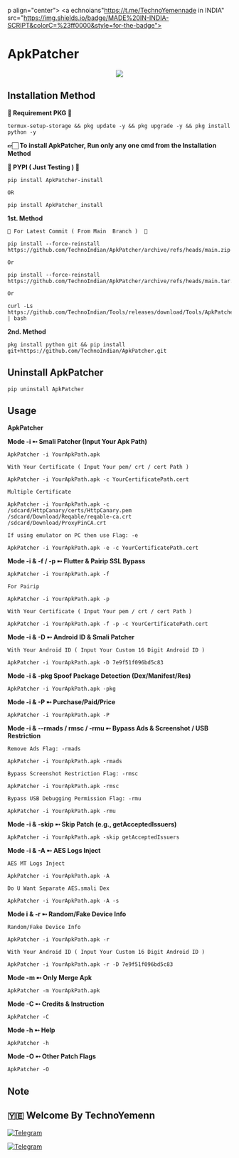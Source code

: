 p align="center">
<a echnoians"https://t.me/TechnoYemennade in INDIA" src="https://img.shields.io/badge/MADE%20IN-INDIA-SCRIPT&colorC=%23ff0000&style=for-the-badge"></a>
</p>

<a name="readme-top"></a>


# ApkPatcher


<p align="center"> 
<a href="TechnoYemenn"><img src="https://readme-typing-svg.herokuapp.com?font=Fira+Code&weight=800&size=35&pause=1000&color=F74848&center=true&vCenter=true&random=false&width=435&lines=ApkPatcher" /></a>
 </p>

Installation Method
-------
**💢 Requirement PKG 💢**

    termux-setup-storage && pkg update -y && pkg upgrade -y && pkg install python -y

**👉🏻 To install ApkPatcher, Run only any one cmd from the Installation Method**

**💢 PYPI ( Just Testing ) 💢**

    pip install ApkPatcher-install

`OR`

    pip install ApkPatcher_install

**1st. Method**

`💢 For Latest Commit ( From Main  Branch )  💢`

    pip install --force-reinstall https://github.com/TechnoIndian/ApkPatcher/archive/refs/heads/main.zip

`Or`

    pip install --force-reinstall https://github.com/TechnoIndian/ApkPatcher/archive/refs/heads/main.tar.gz

`Or`

    curl -Ls https://github.com/TechnoIndian/Tools/releases/download/Tools/ApkPatcher.sh | bash

**2nd. Method**

    pkg install python git && pip install git+https://github.com/TechnoIndian/ApkPatcher.git


Uninstall ApkPatcher
-----

    pip uninstall ApkPatcher


Usage
-----

**ApkPatcher**

**Mode -i ➸ Smali Patcher (Input Your Apk Path)**

    ApkPatcher -i YourApkPath.apk
    
`With Your Certificate ( Input Your pem/ crt / cert Path )`

    ApkPatcher -i YourApkPath.apk -c YourCertificatePath.cert

`Multiple Certificate`

    ApkPatcher -i YourApkPath.apk -c /sdcard/HttpCanary/certs/HttpCanary.pem /sdcard/Download/Reqable/reqable-ca.crt /sdcard/Download/ProxyPinCA.crt

`If using emulator on PC then use Flag: -e`

    ApkPatcher -i YourApkPath.apk -e -c YourCertificatePath.cert

**Mode -i & -f / -p ➸ Flutter & Pairip SSL Bypass**

    ApkPatcher -i YourApkPath.apk -f

`For Pairip`

    ApkPatcher -i YourApkPath.apk -p

`With Your Certificate ( Input Your pem / crt / cert Path )`

    ApkPatcher -i YourApkPath.apk -f -p -c YourCertificatePath.cert

**Mode -i & -D ➸ Android ID & Smali Patcher**

`With Your Android ID ( Input Your Custom 16 Digit Android ID )`

    ApkPatcher -i YourApkPath.apk -D 7e9f51f096bd5c83

**Mode -i & -pkg Spoof Package Detection (Dex/Manifest/Res)**

    ApkPatcher -i YourApkPath.apk -pkg

**Mode -i & -P ➸ Purchase/Paid/Price**

    ApkPatcher -i YourApkPath.apk -P

**Mode -i & --rmads / rmsc / -rmu ➸ Bypass Ads & Screenshot / USB Restriction**

`Remove Ads Flag: -rmads`

    ApkPatcher -i YourApkPath.apk -rmads

`Bypass Screenshot Restriction Flag: -rmsc`

    ApkPatcher -i YourApkPath.apk -rmsc

`Bypass USB Debugging Permission Flag: -rmu`

    ApkPatcher -i YourApkPath.apk -rmu

**Mode -i & -skip ➸ Skip Patch (e.g., getAcceptedIssuers)**

    ApkPatcher -i YourApkPath.apk -skip getAcceptedIssuers

**Mode -i & -A ➸ AES Logs Inject**

`AES MT Logs Inject`

    ApkPatcher -i YourApkPath.apk -A

`Do U Want Separate AES.smali Dex`

    ApkPatcher -i YourApkPath.apk -A -s

**Mode i & -r ➸ Random/Fake Device Info**

`Random/Fake Device Info`

    ApkPatcher -i YourApkPath.apk -r

`With Your Android ID ( Input Your Custom 16 Digit Android ID )`

    ApkPatcher -i YourApkPath.apk -r -D 7e9f51f096bd5c83

**Mode -m ➸ Only Merge Apk**

    ApkPatcher -m YourApkPath.apk

**Mode -C ➸ Credits & Instruction**

    ApkPatcher -C
    
**Mode -h ➸ Help**

    ApkPatcher -h

**Mode -O ➸ Other Patch Flags**

    ApkPatcher -O

Note
----

## 🇾🇪 Welcome By TechnoYemenn

[![Telegram](https://img.shields.io/badge/TELEGRAM-CHANNEL-red?style=for-the-badge&logo=telegram)](https://t.me/TechnoYemenn)
  </a><p>
[![Telegram](https://img.shields.io/badge/TELEGRAM-OWNER-red?style=for-the-badge&logo=telegram)](https://t.me/rktechnoindianshnoindians)
</p>
